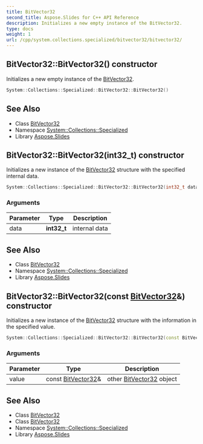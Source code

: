 ```yaml
---
title: BitVector32
second_title: Aspose.Slides for C++ API Reference
description: Initializes a new empty instance of the BitVector32.
type: docs
weight: 1
url: /cpp/system.collections.specialized/bitvector32/bitvector32/
---
```

## BitVector32::BitVector32() constructor


Initializes a new empty instance of the [BitVector32](../).

```cpp
System::Collections::Specialized::BitVector32::BitVector32()
```

## See Also

* Class [BitVector32](../)
* Namespace [System::Collections::Specialized](../../)
* Library [Aspose.Slides](../../../)
## BitVector32::BitVector32(**int32_t**) constructor


Initializes a new instance of the [BitVector32](../) structure with the specified internal data.

```cpp
System::Collections::Specialized::BitVector32::BitVector32(int32_t data)
```


### Arguments

| Parameter | Type | Description |
| --- | --- | --- |
| data | **int32_t** | internal data |

## See Also

* Class [BitVector32](../)
* Namespace [System::Collections::Specialized](../../)
* Library [Aspose.Slides](../../../)
## BitVector32::BitVector32(const [BitVector32](../)\&) constructor


Initializes a new instance of the [BitVector32](../) structure with the information in the specified value.

```cpp
System::Collections::Specialized::BitVector32::BitVector32(const BitVector32 &value)
```


### Arguments

| Parameter | Type | Description |
| --- | --- | --- |
| value | const [BitVector32](../)\& | other [BitVector32](../) object |

## See Also

* Class [BitVector32](../)
* Class [BitVector32](../)
* Namespace [System::Collections::Specialized](../../)
* Library [Aspose.Slides](../../../)
